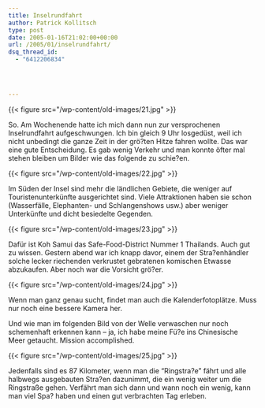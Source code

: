 ```yaml
---
title: Inselrundfahrt
author: Patrick Kollitsch
type: post
date: 2005-01-16T21:02:00+00:00
url: /2005/01/inselrundfahrt/
dsq_thread_id:
  - "6412206834"




---
```

{{< figure src="/wp-content/old-images/21.jpg" >}}

So. Am Wochenende hatte ich mich dann nun zur versprochenen Inselrundfahrt aufgeschwungen. Ich bin gleich 9 Uhr losgedüst, weil ich nicht unbedingt die ganze Zeit in der grö?ten Hitze fahren wollte. Das war eine gute Entscheidung. Es gab wenig Verkehr und man konnte öfter mal stehen bleiben um Bilder wie das folgende zu schie?en.

{{< figure src="/wp-content/old-images/22.jpg" >}}

Im Süden der Insel sind mehr die ländlichen Gebiete, die weniger auf Touristenunterkünfte ausgerichtet sind. Viele Attraktionen haben sie schon (Wasserfälle, Elephanten- und Schlangenshows usw.) aber weniger Unterkünfte und dicht besiedelte Gegenden.

{{< figure src="/wp-content/old-images/23.jpg" >}}

Dafür ist Koh Samui das Safe-Food-District Nummer 1 Thailands. Auch gut zu wissen. Gestern abend war ich knapp davor, einem der Stra?enhändler solche lecker riechenden verkrustet gebratenen komischen Etwasse abzukaufen. Aber noch war die Vorsicht grö?er.

{{< figure src="/wp-content/old-images/24.jpg" >}}

Wenn man ganz genau sucht, findet man auch die Kalenderfotoplätze. Muss nur noch eine bessere Kamera her.

Und wie man im folgenden Bild von der Welle verwaschen nur noch schemenhaft erkennen kann &#8211; ja, ich habe meine Fü?e ins Chinesische Meer getaucht. Mission accomplished.

{{< figure src="/wp-content/old-images/25.jpg" >}}

Jedenfalls sind es 87 Kilometer, wenn man die &#8220;Ringstra?e&#8221; fährt und alle halbwegs ausgebauten Stra?en dazunimmt, die ein wenig weiter um die Ringstra&szlig;e gehen. Verfährt man sich dann und wann noch ein wenig, kann man viel Spa? haben und einen gut verbrachten Tag erleben.